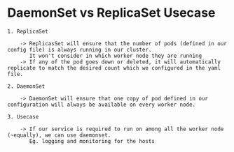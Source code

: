 
# DaemonSet vs ReplicaSet Usecase

    1. ReplicaSet
  
        -> ReplicasSet will ensure that the number of pods (defined in our config file) is always running in our cluster. 
           It won't consider in which worker node they are running
        -> If any of the pod goes down or deleted, it will automatically replicate to match the desired count which we configured in the yaml file.
        
    2. DaemonSet
    
        -> DaemonSet will ensure that one copy of pod defined in our configuration will always be available on every worker node.
     
    3. Usecase
    
        -> If our service is required to run on among all the worker node (~equally), we can use daemonset. 
           Eg. logging and monitoring for the hosts
        
